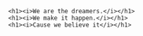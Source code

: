 <!DOCTYPE html>
<html lang="en">
<head>
    <meta charset="UTF-8">
    <meta http-equiv="X-UA-Compatible" content="IE=edge">
    <meta name="viewport" content="width=device-width, initial-scale=1.0">
    
</head>
<body>
   
    <h1><i>We are the dreamers.</i></h1>
    <h1><i>We make it happen.</i></h1>
    <h1><i>Cause we believe it</i></h1>
</body>
</html>

